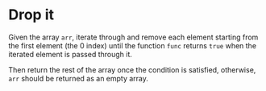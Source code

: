 # Drop it
Given the array ```arr```, iterate through and remove each element starting from the first element (the 0 index) until the function ```func``` returns ```true``` when the iterated element is passed through it.

Then return the rest of the array once the condition is satisfied, otherwise, ```arr``` should be returned as an empty array.
